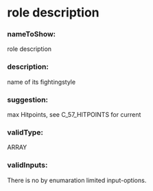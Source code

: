 

# role description



  


### nameToShow:
  
role description  


### description:
  
name of its fightingstyle  


### suggestion:
  
max Hitpoints, see C_57_HITPOINTS for current  


### validType:
  
ARRAY  


### validInputs:
  
There is no by enumaration limited input-options.

